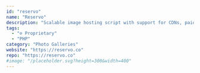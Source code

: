 ```yaml
---
id: "reservo"
name: "Reservo"
description: "Scalable image hosting script with support for CDNs, paid account upgrades, advertising spots and drag & drop upload."
tags:
  - "⊘ Proprietary"
  - "PHP"
category: "Photo Galleries"
website: "https://reservo.co"
repo: "https://reservo.co"
#image: "/placeholder.svg?height=300&width=400"
---
```


